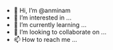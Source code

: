 - 👋 Hi, I’m @anminam
- 👀 I’m interested in ...
- 🌱 I’m currently learning ...
- 💞️ I’m looking to collaborate on ...
- 📫 How to reach me ...

<!---
anminam/anminam is a ✨ special ✨ repository because its `README.md` (this file) appears on your GitHub profile.
You can click the Preview link to take a look at your changes.
--->
